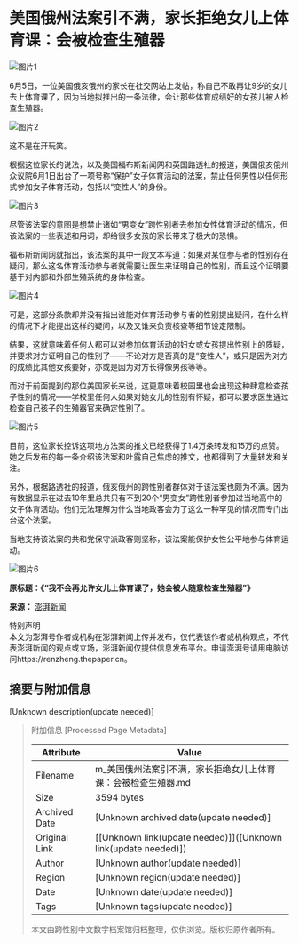 # 美国俄州法案引不满，家长拒绝女儿上体育课：会被检查生殖器

![图片1](https://image.thepaper.cn/publish/interaction/image/4/529/672.jpg)

6月5日，一位美国俄亥俄州的家长在社交网站上发帖，称自己不敢再让9岁的女儿去上体育课了，因为当地拟推出的一条法律，会让那些体育成绩好的女孩儿被人检查生殖器。

![图片2](https://imagepphcloud.thepaper.cn/pph/image/199/260/135.jpg)

这不是在开玩笑。

根据这位家长的说法，以及美国福布斯新闻网和英国路透社的报道，美国俄亥俄州众议院6月1日出台了一项号称“保护”女子体育活动的法案，禁止任何男性以任何形式参加女子体育活动，包括以“变性人”的身份。

![图片3](https://imagepphcloud.thepaper.cn/pph/image/199/260/138.jpg)

尽管该法案的意图是想禁止诸如“男变女”跨性别者去参加女性体育活动的情况，但该法案的一些表述和用词，却给很多女孩的家长带来了极大的恐惧。

福布斯新闻网就指出，该法案的其中一段文本写道：如果对某位参与者的性别存在疑问，那么这名体育活动参与者就需要让医生来证明自己的性别，而且这个证明要基于对内部和外部生殖系统的身体检查。

![图片4](https://imagepphcloud.thepaper.cn/pph/image/199/260/141.jpg)

可是，这部分条款却并没有指出谁能对体育活动参与者的性别提出疑问，在什么样的情况下才能提出这样的疑问，以及又谁来负责核查等细节设定限制。

结果，这就意味着任何人都可以对参加体育活动的妇女或女孩提出性别上的质疑，并要求对方证明自己的性别了——不论对方是否真的是“变性人”，或只是因为对方的成绩比其他女孩要好，亦或是因为对方长得像男孩等等。

而对于前面提到的那位美国家长来说，这更意味着校园里也会出现这种肆意检查孩子性别的情况——学校里任何人如果对她女儿的性别有怀疑，都可以要求医生通过检查自己孩子的生殖器官来确定性别了。

![图片5](https://imagepphcloud.thepaper.cn/pph/image/199/260/143.jpg)

目前，这位家长控诉这项地方法案的推文已经获得了1.4万条转发和15万的点赞。她之后发布的每一条介绍该法案和吐露自己焦虑的推文，也都得到了大量转发和关注。

另外，根据路透社的报道，俄亥俄州的跨性别者群体对于该法案也颇为不满。因为有数据显示在过去10年里总共只有不到20个“男变女”跨性别者参加过当地高中的女子体育活动。他们无法理解为什么当地政客会为了这么一种罕见的情况而专门出台这个法案。

当地支持该法案的共和党保守派政客则坚称，该法案能保护女性公平地参与体育运动。

![图片6](https://imagepphcloud.thepaper.cn/pph/image/199/260/144.jpg)

**原标题：《“我不会再允许女儿上体育课了，她会被人随意检查生殖器”》**

**来源：** [澎湃新闻](http://mp.weixin.qq.com/s?__biz=MjM5MDk1NzQzMQ==&mid=2653609577&idx=2&sn=7a3402e07524024968cd423765c532d9&chksm=bd6294718a151d675fef030d6a42ced82f58cd86af745f6efea2dcc355ba83de954e5e5462d0#rd)

特别声明  
本文为澎湃号作者或机构在澎湃新闻上传并发布，仅代表该作者或机构观点，不代表澎湃新闻的观点或立场，澎湃新闻仅提供信息发布平台。申请澎湃号请用电脑访问https://renzheng.thepaper.cn。

## 摘要与附加信息

<!-- tcd_abstract -->
[Unknown description(update needed)]
<!-- tcd_abstract_end -->

> 附加信息 [Processed Page Metadata]
>
> | Attribute       | Value                                  |
> |-----------------|----------------------------------------|
> | Filename        | m_美国俄州法案引不满，家长拒绝女儿上体育课：会被检查生殖器.md                             |
> | Size            | 3594 bytes                           |
> | Archived Date   | [Unknown archived date(update needed)]                             |
> | Original Link   | [[Unknown link(update needed)]]([Unknown link(update needed)])                       |
> | Author          | [Unknown author(update needed)]                               |
> | Region          | [Unknown region(update needed)]                               |
> | Date            | [Unknown date(update needed)]                                 |
> | Tags            | [Unknown tags(update needed)]                                 |
>
> 本文由跨性别中文数字档案馆归档整理，仅供浏览。版权归原作者所有。
>